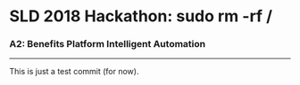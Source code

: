 # SLD 2018 Hackathon: sudo rm -rf /
### A2: Benefits Platform Intelligent Automation
---
This is just a test commit (for now).